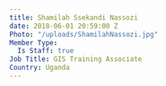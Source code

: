 ```yaml
---
title: Shamilah Ssekandi Nassozi
date: 2018-06-01 20:59:00 Z
Photo: "/uploads/ShamilahNassozi.jpg"
Member Type:
  Is Staff: true
Job Title: GIS Training Associate
Country: Uganda
---
```


